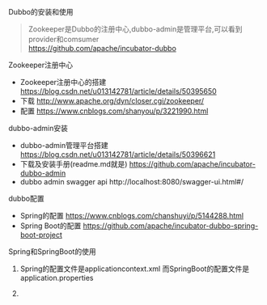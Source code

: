 Dubbo的安装和使用
> Zookeeper是Dubbo的注册中心,dubbo-admin是管理平台,可以看到provider和comsumer
<br>https://github.com/apache/incubator-dubbo

Zookeeper注册中心
* Zookeeper注册中心的搭建
https://blog.csdn.net/u013142781/article/details/50395650
* 下载
http://www.apache.org/dyn/closer.cgi/zookeeper/
* 配置
https://www.cnblogs.com/shanyou/p/3221990.html

dubbo-admin安装
* dubbo-admin管理平台搭建
https://blog.csdn.net/u013142781/article/details/50396621
* 下载及安装手册(readme.md就是)
https://github.com/apache/incubator-dubbo-admin
* dubbo admin swagger api
http://localhost:8080/swagger-ui.html#/


dubbo配置
* Spring的配置
https://www.cnblogs.com/chanshuyi/p/5144288.html
* Spring Boot的配置
https://github.com/apache/incubator-dubbo-spring-boot-project


Spring和SpringBoot的使用
1. Spring的配置文件是applicationcontext.xml
而SpringBoot的配置文件是application.properties

2. 



